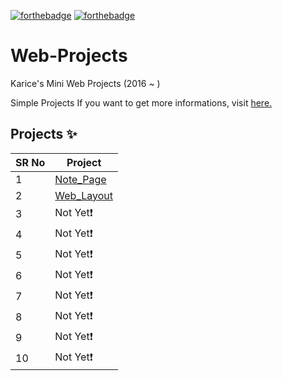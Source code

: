 <!-- ALL-CONTRIBUTORS-BADGE:START - Do not remove or modify this section -->

[![forthebadge](https://forthebadge.com/images/badges/uses-html.svg)](https://forthebadge.com)
[![forthebadge](https://forthebadge.com/images/badges/uses-css.svg)](https://forthebadge.com)

# Web-Projects

Karice's Mini Web Projects (2016 ~ ) 

Simple Projects If you want to get more informations, visit [here.](https://karice.tistory.com/)


## Projects ✨

SR No   | Project 
--- | --- 
1 | [Note_Page](https://github.com/kl529/Simple_Web_Projects/tree/Note_Page) 
2 | [Web_Layout](https://github.com/kl529/Simple_Web_Projects/tree/Web_Layout)
3 | Not Yet❗
4 | Not Yet❗
5 | Not Yet❗
6 | Not Yet❗
7 | Not Yet❗
8 | Not Yet❗
9 | Not Yet❗
10 | Not Yet❗
